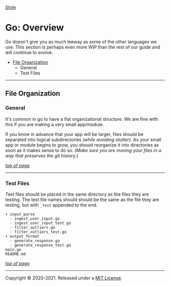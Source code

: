 [Style](../README.md#fynish-style)

# Go: Overview

Go doesn't give you as much leeway as some of the other languages we use. This section is perhaps even more WIP than the rest of our guide and will continue to evolve.

  - [File Organization](#file-organization)
    - General
    - Test Files

---
## File Organization

### General

It's common in go to have a flat organizational structure. We are fine with this if you are making a very small app/module. 

If you know in advance that your app will be larger, files should be separated into logical subdirectories *(while avoiding stutter)*. As your small app or module begins to grow, you should reorganize it into directories as soon as it makes sense to do so. *(Make sure you are moving your files in a way that preserves the git history.)*


[_top of page_](#go-overview)

---
### Test Files

Test files should be placed in the same directory as the files they are testing. The test file names should should be the same as the file they are testing, but with `_test` appended to the end.

```
▾ input_parse
  - ingest_user_input.go
  - ingest_user_input_test.go
  - filter_outliers.go
  - filter_outliers_test.go
▾ output_format
  - generate_response.go
  - generate_response_test.go
main.go
README.md
```

[_top of page_](#go-overview)

---
Copyright © 2020-2021. Released under a [MIT License](https://opensource.org/licenses/MIT).
